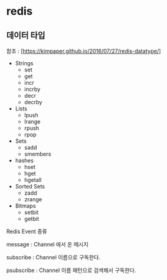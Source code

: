 # redis

## 데이터 타입

참조 : [https://kimpaper.github.io/2016/07/27/redis-datatype/]

- Strings
    - set
    - get
    - incr
    - incrby
    - decr
    - decrby
- Lists
    - lpush
    - lrange
    - rpush
    - rpop
- Sets
    - sadd
    - smembers
- hashes
    - hset
    - hget
    - hgetall 
- Sorted Sets
    - zadd
    - zrange
- Bitmaps
    - setbit
    - getbit

Redis Event 종류

message : Channel 에서 온 메시지

subscribe : Channel 이름으로 구독한다.

psubscribe : Channel 이름 패턴으로 검색해서 구독한다.